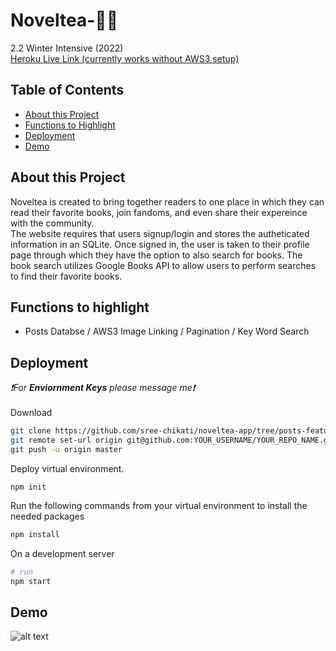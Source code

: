 # Noveltea-📖🍵
2.2 Winter Intensive (2022)<br>
[Heroku Live Link (currently works without AWS3 setup)](https://noveltea-app.herokuapp.com/)


 ## Table of Contents
 * [About this Project](#about-this-project)
 * [Functions to Highlight](#functions-to-highlight)
 * [Deployment](#deployment)
 * [Demo](#demo)
 
## About this Project
Noveltea is created to bring together readers to one place in which they can read their favorite books, join fandoms, and even share their expereince with the community.
<br>
The website requires that users signup/login and stores the autheticated information in an SQLite. Once signed in, the user is taken to their profile page through which they have the option to also search for books. 
The book search utilizes Google Books API to allow users to perform searches to find their favorite books.

## Functions to highlight
* Posts Databse / AWS3 Image Linking / Pagination / Key Word Search


## Deployment
*❗️For <b>Enviornment Keys</b> please message me❗️*
<br><br>
Download
```bash
git clone https://github.com/sree-chikati/noveltea-app/tree/posts-feature
git remote set-url origin git@github.com:YOUR_USERNAME/YOUR_REPO_NAME.git
git push -u origin master
```
Deploy virtual environment.
```
npm init
```

Run the following commands from your virtual environment to install the needed packages
```bash 
npm install
```

On a development server
```bash 
# run
npm start
```

## Demo
![alt text](posts-feature-demo.gif "Demo Gif")
